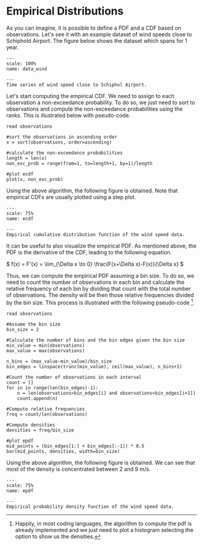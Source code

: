 # Empirical Distributions

As you can imagine, it is possible to define a PDF and a CDF based on observations. Let's see it with an example dataset of wind speeds close to Schiphold Airport. The figure below shows the dataset which spans for 1 year.


```{figure} /sandbox/continuous/figures/data_overview.png
---
scale: 100%
name: data_wind

---
Time series of wind speed close to Schiphol Airport.
```

Let's start computing the empirical CDF. We need to assign to each observation a non-exceedance probability. To do so, we just need to sort to observations and compute the non-exceedance probabilities using the ranks. This is illustrated below with pseudo-code.

    read observations

    #sort the observations in ascending order
    x = sort(observations, order=ascending)

    #calculate the non-exceedance probabilities
    length = len(x)
    non_exc_prob = range(from=1, to=length+1, by=1)/length

    #plot ecdf
    plot(x, non_exc_prob)

Using the above algorithm, the following figure is obtained. Note that empirical CDFs are usually plotted using a step plot.

```{figure} /sandbox/continuous/figures/ecdf_wind.png
---
scale: 75%
name: ecdf

---
Empirical cumulative distribution function of the wind speed data.
```

It can be useful to also visualize the empirical PDF. As mentioned above, the PDF is the derivative of the CDF, leading to the following equation.

$
f(x) = F'(x) = \lim_{\Delta x \to 0} \frac{F(x+\Delta x)-F(x)}{\Delta x}
$

Thus, we can compute the empirical PDF assuming a bin size. To do so, we need to count the number of observations in each bin and calculate the relative frequency of each bin by dividing that count with the total number of observations. The density will be then those relative frequencies divided by the bin size. This process is illustrated with the following pseudo-code [^density].


    read observations

    #Assume the bin size
    bin_size = 2

    #Calculate the number of bins and the bin edges given the bin size
    min_value = min(observations)
    max_value = max(observations)

    n_bins = (max_value-min_value)/bin_size 
    bin_edges = linspace(trunc(min_value), ceil(max_value), n_bins+1)

    #Count the number of observations in each interval
    count = []
    for in in range(len(bin_edges)-1):
        n = len(observations>bin_edges[i] and observations<bin_edges[i+1])
        count.append(n)

    #Compute relative frequencies
    freq = count/len(observations)

    #Compute densities
    densities = freq/bin_size

    #plot epdf
    mid_points = (bin_edges[1:] + bin_edges[:-1]) * 0.5
    bar(mid_points, densities, width=bin_size)

Using the above algorithm, the following figure is obtained. We can see that most of the density is concentrated between 2 and 9 m/s.

```{figure} /sandbox/continuous/figures/epdf_wind.png
---
scale: 75%
name: epdf

---
Empirical probability density function of the wind speed data.
```

[^density]: Happily, in most coding languages, the algorithm to compute the pdf is already implemented and we just need to plot a histogram selecting the option to show us the densities.